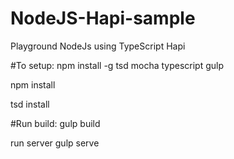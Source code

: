 # NodeJS-Hapi-sample
Playground NodeJs using TypeScript Hapi

#To setup:
npm install -g tsd mocha typescript gulp

npm install

tsd install

#Run
build:
gulp build

run server
gulp serve
